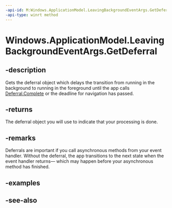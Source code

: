 ----api-id: M:Windows.ApplicationModel.LeavingBackgroundEventArgs.GetDeferral
-api-type: winrt method
---<!-- Method syntaxpublic Windows.Foundation.Deferral GetDeferral()--># Windows.ApplicationModel.LeavingBackgroundEventArgs.GetDeferral## -descriptionGets the deferral object which delays the transition from running in the background to running in the foreground until the app calls [Deferral.Complete](../windows.foundation/deferral_complete.md) or the deadline for navigation has passed.## -returnsThe deferral object you will use to indicate that your processing is done.## -remarksDeferrals are important if you call asynchronous methods from your event handler. Without the deferral, the app transitions to the next state when the event handler returns— which may happen before your asynchronous method has finished.## -examples## -see-also